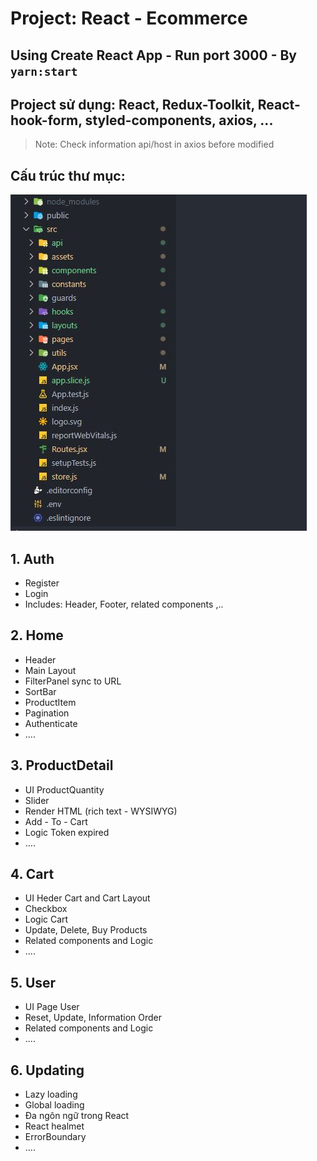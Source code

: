 # Project: React - Ecommerce

## Using Create React App - Run port 3000 - By `yarn:start`

## Project sử dụng: React, Redux-Toolkit, React-hook-form, styled-components, axios, ...

> Note: Check information api/host in axios before modified

## Cấu trúc thư mục:

![cautruc](folder.jpg)

## 1. Auth

- Register
- Login
- Includes: Header, Footer, related components ,..

## 2. Home

- Header
- Main Layout
- FilterPanel sync to URL
- SortBar
- ProductItem
- Pagination
- Authenticate
- ....

## 3. ProductDetail

- UI ProductQuantity
- Slider
- Render HTML (rich text - WYSIWYG)
- Add - To - Cart
- Logic Token expired
- ....

## 4. Cart

- UI Heder Cart and Cart Layout
- Checkbox
- Logic Cart
- Update, Delete, Buy Products
- Related components and Logic
- ....

## 5. User

- UI Page User
- Reset, Update, Information Order
- Related components and Logic
- ....

## 6. Updating

- Lazy loading
- Global loading
- Đa ngôn ngữ trong React
- React healmet
- ErrorBoundary
- ....
